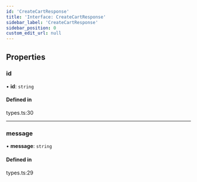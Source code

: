 ```yaml
---
id: 'CreateCartResponse'
title: 'Interface: CreateCartResponse'
sidebar_label: 'CreateCartResponse'
sidebar_position: 0
custom_edit_url: null
---
```


## Properties

### id

• **id**: `string`

#### Defined in

types.ts:30

---

### message

• **message**: `string`

#### Defined in

types.ts:29
